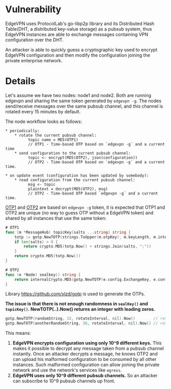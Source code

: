 
# Vulnerability 

EdgeVPN uses ProtocolLab's go-libp2p library and its Distributed Hash Table(DHT, a distributed key-value storage) 
as a pubsub system, thus EdgeVPN instances are able to exchange messages containing VPN configuration over the DHT.

An attacker is able to quickly guess a cryptographic key used to encrypt EdgeVPN configuration 
and then modify the configuration joining the private enterprise network.

# Details
Let's assume we have two nodes: node1 and node2. Both are running edgevpn and sharing the same token generated by `edgevpn -g`.
The nodes send/receive messages over the same pubsub channel, and this channel is rotated every 15 minutes by default.

The node workflow looks as follows:
```text
* periodically:
    * rotate the current pubsub channel:
          topic name = MD5(OTP1) 
          // OTP1 - Time-based OTP based on `edgevpn -g` and a current time
    * send configuration to the current pubsub channel:
          topic <- encrypt(MD5(OTP2), json(configuration))
          // OTP2 - Time-based OTP based on `edgevpn -g` and a current time.

* on update event (configuration has been updated by somebody):
    * read configuration from the current pubsub channel:
          msg <- topic
          plaintext = decrypt(MD5(OTP2), msg)
          // OTP2 - Time-based OTP based `edgevpn -g` and a current time.
```

[OTP1](https://github.com/mudler/edgevpn/blob/master/pkg/hub/hub.go#L56) 
and [OTP2](https://github.com/mudler/edgevpn/blob/master/pkg/node/connection.go#L117) 
are based on `edgevpn -g` token, it is expected that OTP1 and OTP2 are unique (no way to guess OTP without a EdgeVPN token)
and shared by all instances that use the same token:

```go
# OTP1
func (m *MessageHub) topicKey(salts ...string) string {
    totp := gotp.NewTOTP(strings.ToUpper(m.otpKey), m.keyLength, m.interval, nil)
    if len(salts) > 0 {
        return crypto.MD5(totp.Now() + strings.Join(salts, ":"))
    }
    return crypto.MD5(totp.Now())
}

# OTP2
func (e *Node) sealkey() string {
    return internalCrypto.MD5(gotp.NewTOTP(e.config.ExchangeKey, e.config.SealKeyLength, e.config.SealKeyInterval, nil).Now())
}
```

Library https://github.com/xlzd/gotp is used to generate the OTPs.

**The issue is that there is not enough randomness in `sealKey()` and `topicKey()`. 
NewTOTP(..).Now() returns an integer with leading zeros.**
```go
gotp.NewTOTP(randomString, 32, rotateInterval, nil).Now()        // returns something like "00000000000000000000000814612787"
gotp.NewTOTP(anotherRandomString, 16, rotateInterval, nil).Now() // returns something like "0000000814612787"
```

This means: 
1. **EdgeVPN encrypts configuration using only 10^9 different keys.**
This makes it possible to decrypt any message taken from a pubsub channel instantly.
Once an attacker decrypts a message, he knows OTP2 and can upload his malformed configuration to be consumed by all other instances.
Such malformed configuration can allow joining the private network and use the network's services like `egress`.
2. **EdgeVPN uses only 10^9 different pubsub channels.** 
So an attacker can subscribe to 10^9 pubsub channels up front.
 
